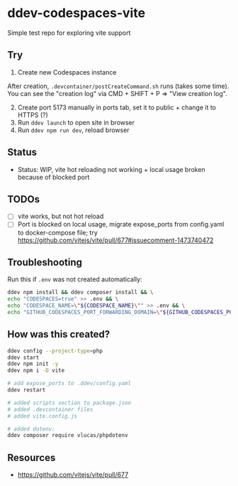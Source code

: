 # ddev-codespaces-vite
Simple test repo for exploring vite support

## Try

1. Create new Codespaces instance

After creation, `.devcontainer/postCreateCommand.sh` runs (takes some time). You can see the "creation log" via CMD + SHIFT + P => "View creation log". 

2. Create port 5173 manually in ports tab, set it to public + change it to HTTPS (?)
3. Run `ddev launch` to open site in browser
4. Run `ddev npm run dev`, reload browser

## Status

- Status: WIP, vite hot reloading not working + local usage broken because of blocked port
  
## TODOs

- [ ] vite works, but not hot reload
- [ ] Port is blocked on local usage, migrate expose_ports from config.yaml to docker-compose file; try https://github.com/vitejs/vite/pull/677#issuecomment-1473740472

## Troubleshooting

Run this if `.env` was not created automatically:

```bash
ddev npm install && ddev composer install && \
echo "CODESPACES=true" >> .env && \
echo "CODESPACE_NAME=\"${CODESPACE_NAME}\"" >> .env && \
echo "GITHUB_CODESPACES_PORT_FORWARDING_DOMAIN=\"${GITHUB_CODESPACES_PORT_FORWARDING_DOMAIN}\"" >> .env 
```

## How was this created?

```bash
ddev config --project-type=php
ddev start
ddev npm init -y 
ddev npm i -D vite

# add expose_ports to .ddev/config.yaml 
ddev restart

# added scripts section to package.json
# added .devcontainer files
# added vite.config.js 

# added dotenv:
ddev composer require vlucas/phpdotenv
```

## Resources

- https://github.com/vitejs/vite/pull/677
